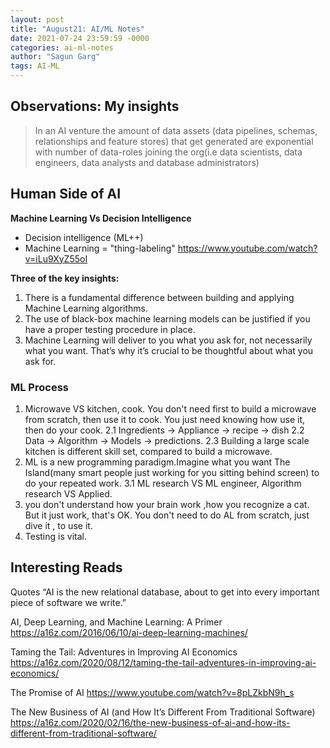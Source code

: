 ```yaml
---
layout: post
title: "August21: AI/ML Notes"
date: 2021-07-24 23:59:59 -0000
categories: ai-ml-notes
author: "Sagun Garg"
tags: AI-ML
---
```


## Observations: My insights

> In an AI venture the amount of data assets (data pipelines, schemas, relationships and feature stores) that get generated are exponential with number of data-roles joining the org(i.e data scientists, data engineers, data analysts and database administrators) 

## Human Side of AI

**Machine Learning Vs Decision Intelligence**

- Decision intelligence (ML++)
- Machine Learning = "thing-labeling"
https://www.youtube.com/watch?v=iLu9XyZ55oI

**Three of the key insights:**
1. There is a fundamental difference between building and applying Machine Learning algorithms.
2. The use of black-box machine learning models can be justified if you have a proper testing procedure in place.
3. Machine Learning will deliver to you what you ask for, not necessarily what you want. That’s why it’s crucial to be thoughtful about what you ask for.

### ML Process
1. Microwave VS kitchen, cook. You don't need first to build a microwave from scratch, then use it to cook. You just need knowing how use it, then do your cook. 
2.1 Ingredients -> Appliance -> recipe -> dish
2.2  Data ->  Algorithm -> Models -> predictions.
2.3  Building a large scale kitchen is different skill set, compared to build a microwave. 
3. ML is a new programming paradigm.Imagine what you want The Island(many smart people just working for you sitting behind screen) to do your repeated work.
3.1 ML research VS ML engineer, Algorithm research VS  Applied. 
4. you don't understand how your brain work ,how you recognize a cat. But it just work, that's OK. You don't need to do AL from scratch, just dive it , to use it.
5. Testing is vital.

## Interesting Reads

Quotes
“AI is the new relational database, about to get into every important piece of software we write.”

AI, Deep Learning, and Machine Learning: A Primer
https://a16z.com/2016/06/10/ai-deep-learning-machines/

Taming the Tail: Adventures in Improving AI Economics
https://a16z.com/2020/08/12/taming-the-tail-adventures-in-improving-ai-economics/

The Promise of AI 
https://www.youtube.com/watch?v=8pLZkbN9h_s 

The New Business of AI (and How It’s Different From Traditional Software)
https://a16z.com/2020/02/16/the-new-business-of-ai-and-how-its-different-from-traditional-software/